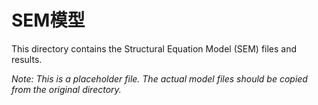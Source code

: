 # SEM模型

This directory contains the Structural Equation Model (SEM) files and results.

*Note: This is a placeholder file. The actual model files should be copied from the original directory.*